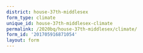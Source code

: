 ```yaml
---
district: house-37th-middlesex
form_type: climate
unique_id: house-37th-middlesex-climate
permalink: /2020bq/house-37th-middlesex/climate/
form_id: '201705916871054'
layout: form
---
```


